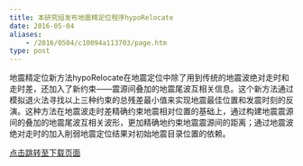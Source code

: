 ```yaml
---
title: 本研究组发布地震精定位程序hypoRelocate
date: 2016-05-04
aliases:
    - /2016/0504/c10094a113703/page.htm
type: post
---
```

地震精定位新方法hypoRelocate在地震定位中除了用到传统的地震波绝对走时和走时差，还加入了新约束——震源间叠加的地震尾波互相关信息。这个新方法通过模拟退火法寻找以上三种约束的总残差最小值来实现地震最佳位置和发震时刻的反演。这种方法在地震波走时差精确约束地震相对位置的基础上，通过构建地震震源间的叠加的地震尾波互相关波形，更加精确地约束地震震源间的距离；通过地震波绝对走时的加入削弱地震定位结果对初始地震目录位置的依赖。

[点击跳转至下载页面](/2016/0316/c10090a113653/page.htm)
